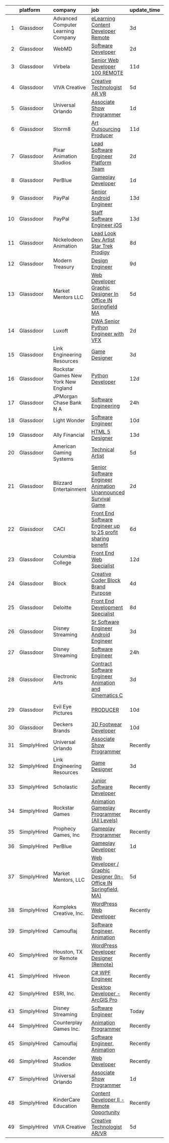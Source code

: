 

|    | platform    | company                               | job                                                                                                                                                                                                                                                                                                                                                                                                                                                                                                                                                                                                                                                                                                                                                                                                                                                                                                                                                                                                                                                                                                                                                                                                                                                                                                                                                                                                                                                                                           | update_time   | location           |
|---:|:------------|:--------------------------------------|:----------------------------------------------------------------------------------------------------------------------------------------------------------------------------------------------------------------------------------------------------------------------------------------------------------------------------------------------------------------------------------------------------------------------------------------------------------------------------------------------------------------------------------------------------------------------------------------------------------------------------------------------------------------------------------------------------------------------------------------------------------------------------------------------------------------------------------------------------------------------------------------------------------------------------------------------------------------------------------------------------------------------------------------------------------------------------------------------------------------------------------------------------------------------------------------------------------------------------------------------------------------------------------------------------------------------------------------------------------------------------------------------------------------------------------------------------------------------------------------------|:--------------|:-------------------|
|  1 | Glassdoor   | Advanced Computer Learning Company    | [eLearning Content Developer  Remote  ](https://www.glassdoor.com/partner/jobListing.htm?pos=108&ao=1136043&s=58&guid=0000018113c34124ad563a81d01abcb6&src=GD_JOB_AD&t=SR&vt=w&ea=1&cs=1_f53b67bf&cb=1653893972573&jobListingId=1007895173314&jrtk=3-0-1g49s6gajq6lp801-1g49s6gb1q69d800-ced13df3f93ab2ba-)                                                                                                                                                                                                                                                                                                                                                                                                                                                                                                                                                                                                                                                                                                                                                                                                                                                                                                                                                                                                                                                                                                                                                                                   | 3d            | Remote             |
|  2 | Glassdoor   | WebMD                                 | [Software Developer](https://www.glassdoor.com/partner/jobListing.htm?pos=109&ao=1136043&s=58&guid=0000018113c34124ad563a81d01abcb6&src=GD_JOB_AD&t=SR&vt=w&cs=1_0dff920d&cb=1653893972573&jobListingId=1007898840488&jrtk=3-0-1g49s6gajq6lp801-1g49s6gb1q69d800-8d430e2ce5875f84-)                                                                                                                                                                                                                                                                                                                                                                                                                                                                                                                                                                                                                                                                                                                                                                                                                                                                                                                                                                                                                                                                                                                                                                                                           | 2d            | El Segundo, CA     |
|  3 | Glassdoor   | Virbela                               | [Senior Web Developer   100  REMOTE](https://www.glassdoor.com/partner/jobListing.htm?pos=111&ao=1136043&s=58&guid=0000018113c34124ad563a81d01abcb6&src=GD_JOB_AD&t=SR&vt=w&cs=1_9de1fea4&cb=1653893972573&jobListingId=1007873315003&jrtk=3-0-1g49s6gajq6lp801-1g49s6gb1q69d800-690a1d8148484145-)                                                                                                                                                                                                                                                                                                                                                                                                                                                                                                                                                                                                                                                                                                                                                                                                                                                                                                                                                                                                                                                                                                                                                                                           | 11d           | Springfield, IL    |
|  4 | Glassdoor   | VIVA Creative                         | [Creative Technologist AR VR](https://www.glassdoor.com/partner/jobListing.htm?pos=114&ao=1136043&s=58&guid=0000018113c34124ad563a81d01abcb6&src=GD_JOB_AD&t=SR&vt=w&ea=1&cs=1_27472118&cb=1653893972573&jobListingId=1007890505678&jrtk=3-0-1g49s6gajq6lp801-1g49s6gb1q69d800-b696a77618f3626a-)                                                                                                                                                                                                                                                                                                                                                                                                                                                                                                                                                                                                                                                                                                                                                                                                                                                                                                                                                                                                                                                                                                                                                                                             | 5d            | Remote             |
|  5 | Glassdoor   | Universal Orlando                     | [Associate Show Programmer](https://www.glassdoor.com/partner/jobListing.htm?pos=105&ao=1110586&s=58&guid=0000018113c34124ad563a81d01abcb6&src=GD_JOB_AD&t=SR&vt=w&cs=1_c37054e7&cb=1653893972572&jobListingId=1007899977690&cpc=B101C867B3EF2D75&jrtk=3-0-1g49s6gajq6lp801-1g49s6gb1q69d800-2735dcba309f4511--6NYlbfkN0A8dBNt2Xi2s2VyZMdbOlonzlm4bxv48OGaZczYzhjJpiI6hl9onzam_9bPu8THeLHS33lgPoROi3Nk-t2fwvnGv-IUb7dftLT6zd1Hgu4Jzffg5nKJAm4_HSLTrtFY8QMMDi18zQ6SLRpl19tr40OgDun0b9UW2TV2bDSkwqsCMq5OPCCN2F7FlmoRbDIYLe-ZApFFPOvnaX8RgmJsO7OQqYO1J1Bdo_dwpYVz6bAL-Q7Xetr3Bb2-QU5WqIE6bVMiYz0pOCKXx_ulbJ0p2ZT9MEpC9SEqoyXeITlIJ5qoVIHx56B1Ovs69HNySrkmbCCQj5lk-Y1F_OcdaC6UGkU4MnXuj_zKJqCHiehIQJ8iVUz6oOC6N4GaJ77PEWOCmXxlX9kOYwD0_mb1zEDOn6shIYDhFxfVujsiFPfZqvx7o8eEx8fHotGgOrdYgLp2YNsto4nphDxWkPGNTjF5ExJpzxdj_gW-QskwiDeULqrAVeJh0vwpGXgYApNT7VRdUXmJ7nd3V6Ofo6NGPHT5GqM9cg10bK5qOGWJ7sN-WGMxb-zfjrzDKUkGLb4hMEemPvPmSc0_GjUZbMd0vkvf_lou8o3qa4bUe0UQ-Pi5kGEXG-1IZ2fKQhGVzhMsbFBh4dTPzmDZZKkM91-L9Kv93Z_nIDWQurtOxoD6avTy2djaltskKbVHgl0hWYitwEm07LDSRInuQhJBuHteOMUmDYgogtespbCAv6E6VuBf9nrwH-aw-6SqlPC5aXNDey3wGmoa0z2mB7cqBdXuwAs8OobJ0wf0JrvsFs5MT97OwjCbTLvGiE76jt2Ol89Ue12RqRXMJlSaK01-EOwPH06KBp4tQmZeY1EhkvTE55U3BpCYAcmbgkP2icVycrEseVugxQsTL0AKnF_LowQHxwq0NUv2gSNPlbaaX-4o8z14fZGcgaQ94AD_jJnPIRp0RYt_6PyzHGogobm8xAD5xZ78gnuGmAyh7RRQEw1cIpb4eW6mYrsy2O42-PUM58v-SGdsC9S0mDsGlONxOxGPJ7jw7SeDwEBNqJpGDCrtWldwfQMnVwf3TkaX7CpIYHRMjNj5V-st-d8rxpXtTGQ4EUJc_Wn2hsJQnd2RWqs%3D) | 1d            | Orlando, FL        |
|  6 | Glassdoor   | Storm8                                | [Art Outsourcing Producer](https://www.glassdoor.com/partner/jobListing.htm?pos=121&ao=1136043&s=58&guid=0000018113c34124ad563a81d01abcb6&src=GD_JOB_AD&t=SR&vt=w&ea=1&cs=1_f2c3b7ff&cb=1653893972574&jobListingId=1007873732839&jrtk=3-0-1g49s6gajq6lp801-1g49s6gb1q69d800-4cdd920598f97298-)                                                                                                                                                                                                                                                                                                                                                                                                                                                                                                                                                                                                                                                                                                                                                                                                                                                                                                                                                                                                                                                                                                                                                                                                | 11d           | San Mateo, CA      |
|  7 | Glassdoor   | Pixar Animation Studios               | [Lead Software Engineer   Platform Team](https://www.glassdoor.com/partner/jobListing.htm?pos=128&ao=1136043&s=58&guid=0000018113c34124ad563a81d01abcb6&src=GD_JOB_AD&t=SR&vt=w&cs=1_a1f65063&cb=1653893972576&jobListingId=1007898052152&jrtk=3-0-1g49s6gajq6lp801-1g49s6gb1q69d800-8b94e41cd8d9ebb2-)                                                                                                                                                                                                                                                                                                                                                                                                                                                                                                                                                                                                                                                                                                                                                                                                                                                                                                                                                                                                                                                                                                                                                                                       | 2d            | Emeryville, CA     |
|  8 | Glassdoor   | PerBlue                               | [Gameplay Developer](https://www.glassdoor.com/partner/jobListing.htm?pos=107&ao=1136043&s=58&guid=0000018113c34124ad563a81d01abcb6&src=GD_JOB_AD&t=SR&vt=w&ea=1&cs=1_2e48796c&cb=1653893972573&jobListingId=1007900012705&jrtk=3-0-1g49s6gajq6lp801-1g49s6gb1q69d800-6bc70aa2c3c75999-)                                                                                                                                                                                                                                                                                                                                                                                                                                                                                                                                                                                                                                                                                                                                                                                                                                                                                                                                                                                                                                                                                                                                                                                                      | 1d            | Madison, WI        |
|  9 | Glassdoor   | PayPal                                | [Senior Android Engineer](https://www.glassdoor.com/partner/jobListing.htm?pos=124&ao=1136043&s=58&guid=0000018113c34124ad563a81d01abcb6&src=GD_JOB_AD&t=SR&vt=w&cs=1_86af69d2&cb=1653893972576&jobListingId=1007867967542&jrtk=3-0-1g49s6gajq6lp801-1g49s6gb1q69d800-b4fede4bc641bcc1-)                                                                                                                                                                                                                                                                                                                                                                                                                                                                                                                                                                                                                                                                                                                                                                                                                                                                                                                                                                                                                                                                                                                                                                                                      | 13d           | San Jose, CA       |
| 10 | Glassdoor   | PayPal                                | [Staff Software Engineer   iOS](https://www.glassdoor.com/partner/jobListing.htm?pos=119&ao=1136043&s=58&guid=0000018113c34124ad563a81d01abcb6&src=GD_JOB_AD&t=SR&vt=w&cs=1_7d7de8ba&cb=1653893972573&jobListingId=1007867967728&jrtk=3-0-1g49s6gajq6lp801-1g49s6gb1q69d800-8e7e58e9a6f43981-)                                                                                                                                                                                                                                                                                                                                                                                                                                                                                                                                                                                                                                                                                                                                                                                                                                                                                                                                                                                                                                                                                                                                                                                                | 13d           | Scottsdale, AZ     |
| 11 | Glassdoor   | Nickelodeon Animation                 | [Lead Look Dev Artist  Star Trek  Prodigy ](https://www.glassdoor.com/partner/jobListing.htm?pos=117&ao=1136043&s=58&guid=0000018113c34124ad563a81d01abcb6&src=GD_JOB_AD&t=SR&vt=w&cs=1_9fcfc0ed&cb=1653893972573&jobListingId=1007881151750&jrtk=3-0-1g49s6gajq6lp801-1g49s6gb1q69d800-9173e98808274163-)                                                                                                                                                                                                                                                                                                                                                                                                                                                                                                                                                                                                                                                                                                                                                                                                                                                                                                                                                                                                                                                                                                                                                                                    | 8d            | Burbank, CA        |
| 12 | Glassdoor   | Modern Treasury                       | [Design Engineer](https://www.glassdoor.com/partner/jobListing.htm?pos=130&ao=1136043&s=58&guid=0000018113c34124ad563a81d01abcb6&src=GD_JOB_AD&t=SR&vt=w&ea=1&cs=1_3c8f86f2&cb=1653893972577&jobListingId=1007879795169&jrtk=3-0-1g49s6gajq6lp801-1g49s6gb1q69d800-19aded2032309f7c-)                                                                                                                                                                                                                                                                                                                                                                                                                                                                                                                                                                                                                                                                                                                                                                                                                                                                                                                                                                                                                                                                                                                                                                                                         | 9d            | New York, NY       |
| 13 | Glassdoor   | Market Mentors  LLC                   | [Web Developer   Graphic Designer  In Office IN Springfield  MA ](https://www.glassdoor.com/partner/jobListing.htm?pos=101&ao=1110586&s=58&guid=0000018113c34124ad563a81d01abcb6&src=GD_JOB_AD&t=SR&vt=w&ea=1&cs=1_53bca085&cb=1653893972572&jobListingId=1007889803845&cpc=1A9C0E8356352605&jrtk=3-0-1g49s6gajq6lp801-1g49s6gb1q69d800-f77b1098f76c2301--6NYlbfkN0DrgQq5ECBajiuqohNCSf6c7_2Cek-sBUhiO2bmmkiCIbKsD5SArF_e2yV31TX9WZUGnXLHbjNyrIMLVsWEU7cRMTWPW6C2JjR-r3c0GOm-TbZJSQEI8G0svZ2V2hkw8cxkANUBSSdWHgKNkwP0tR-a98CB-pMA4685QyDeWnNYlPiF6eONY2YZEDuj9ebb5NkAo1qVM_1MoS_IDZJCXUFYuiWv6mlnLj0NBdYflHQ9I_-lTxesmSgyaZThCZdmwU9aJf84WxGa-0riRcpmR0NNFrWwT1dntXrPuSJ5t0JFUoyP3UPB_xx5rLpxreBPqEYhwsg7bRd_X7ERXS_h0P34qTt5NFZdrNxn5d44y7Hvbxxt4_UhpT4Q4mjxN6OixvfegnuLIWjBZpwvxaeppw-SurPtkhavK19Lyl6uZkz5GjOyE2RhQDbmVAVTSDLqvm3rGp8m6Ur91KlU1rxQa0jtzrN5lgzhdgfPg1LWeJTcjFfSJgiPE8cyqKIwKjk0UnEGZiPhNZz3HhoMppY6sL_cNDK14sd3-3SxSA3gUU0QCD-BuhlApq_l)                                                                                                                                                                                                                                                                                                                                                                                                                                                                                                                                    | 5d            | Springfield, MA    |
| 14 | Glassdoor   | Luxoft                                | [DWA Senior Python Engineer with VFX](https://www.glassdoor.com/partner/jobListing.htm?pos=127&ao=1136043&s=58&guid=0000018113c34124ad563a81d01abcb6&src=GD_JOB_AD&t=SR&vt=w&cs=1_9c4275df&cb=1653893972576&jobListingId=1007899407069&jrtk=3-0-1g49s6gajq6lp801-1g49s6gb1q69d800-5b7b3513b97c7553-)                                                                                                                                                                                                                                                                                                                                                                                                                                                                                                                                                                                                                                                                                                                                                                                                                                                                                                                                                                                                                                                                                                                                                                                          | 2d            | Remote             |
| 15 | Glassdoor   | Link Engineering Resources            | [Game Designer](https://www.glassdoor.com/partner/jobListing.htm?pos=102&ao=1110586&s=58&guid=0000018113c34124ad563a81d01abcb6&src=GD_JOB_AD&t=SR&vt=w&ea=1&cs=1_c60384b3&cb=1653893972572&jobListingId=1007895046332&cpc=CBEBA1A9D941894A&jrtk=3-0-1g49s6gajq6lp801-1g49s6gb1q69d800-bab08b7fb23a502c--6NYlbfkN0Bi59PLG-jaZxWB8GcNlFEjak-PLT4xOp0eHqHcFBwCFKYYVTHzP0Rnc5QgJR-JH1VJx929e_qIf5MtydOsPf3gJA99b_7LVJKZGboLaB8qxXuuGqZH56yaHO-7s0bJB_sa2qwce-d3mn174xDQL3-rTEHyXQDXzXJyteH8lYK6xMWLZQW-WluWnZQlW8sPsKyignS_iQPWahrw4tDDKwI0X61VdRa3q_8hes_D8z_OBWpxBnWcclnLNrWXmmj0z0kOk05fiZKg4NwW2K7t2S3bjqXKJz-UpP-LhqtjXyrZ77NkYMwOCH0Ese1q4_Lv7ISDzt35_rwUCWPQJH5h_3wFi5ZyJYgyM75vdLAswK6xK2dEVChhKO5aUI7roH9Adf3p2YDCo--y-dxpsXK8qQMACrAj7Ix_HkEHPMI3wAc2uzJoqwS9RhX-Rtgp8KI9PPxL-L1AJVIH_hW1bJijptQ6wgcPorx76wsUP6s5J4Xa2NU-aVx52CpeGKvkQmvTzmY%3D)                                                                                                                                                                                                                                                                                                                                                                                                                                                                                                                                                                                                                                        | 3d            | Philadelphia, PA   |
| 16 | Glassdoor   | Rockstar Games New York   New England | [Python Developer](https://www.glassdoor.com/partner/jobListing.htm?pos=112&ao=1136043&s=58&guid=0000018113c34124ad563a81d01abcb6&src=GD_JOB_AD&t=SR&vt=w&cs=1_34452ecf&cb=1653893972573&jobListingId=1007870548007&jrtk=3-0-1g49s6gajq6lp801-1g49s6gb1q69d800-3774785b400710bc-)                                                                                                                                                                                                                                                                                                                                                                                                                                                                                                                                                                                                                                                                                                                                                                                                                                                                                                                                                                                                                                                                                                                                                                                                             | 12d           | New York, NY       |
| 17 | Glassdoor   | JPMorgan Chase Bank  N A              | [Software Engineering](https://www.glassdoor.com/partner/jobListing.htm?pos=120&ao=1136043&s=58&guid=0000018113c34124ad563a81d01abcb6&src=GD_JOB_AD&t=SR&vt=w&cs=1_73df670d&cb=1653893972574&jobListingId=1007900429888&jrtk=3-0-1g49s6gajq6lp801-1g49s6gb1q69d800-f94e7ac545b6f3b8-)                                                                                                                                                                                                                                                                                                                                                                                                                                                                                                                                                                                                                                                                                                                                                                                                                                                                                                                                                                                                                                                                                                                                                                                                         | 24h           | Columbus, OH       |
| 18 | Glassdoor   | Light   Wonder                        | [Software Engineer](https://www.glassdoor.com/partner/jobListing.htm?pos=126&ao=1136043&s=58&guid=0000018113c34124ad563a81d01abcb6&src=GD_JOB_AD&t=SR&vt=w&cs=1_1e89b82d&cb=1653893972576&jobListingId=1007877039436&jrtk=3-0-1g49s6gajq6lp801-1g49s6gb1q69d800-410cc4750bcf7f45-)                                                                                                                                                                                                                                                                                                                                                                                                                                                                                                                                                                                                                                                                                                                                                                                                                                                                                                                                                                                                                                                                                                                                                                                                            | 10d           | Las Vegas, NV      |
| 19 | Glassdoor   | Ally Financial                        | [HTML 5 Designer](https://www.glassdoor.com/partner/jobListing.htm?pos=104&ao=1110586&s=58&guid=0000018113c34124ad563a81d01abcb6&src=GD_JOB_AD&t=SR&vt=w&cs=1_ee27621b&cb=1653893972572&jobListingId=1007867391726&cpc=9908D8D4413DBB8A&jrtk=3-0-1g49s6gajq6lp801-1g49s6gb1q69d800-dd3b86276175e6eb--6NYlbfkN0DJ5QQ_XkAtnGD7OtNJBPWnMWX0-0yeBIg3SyIy7sPtwbzsSHHn3ObDFBkKUa5OGl8y0dJf7yi6WMV9-1iI2ctkQMj36Vqu3nfxqejcT7v8oHdks7-CuL-83cB3HB-Ah8QbIvJPvSePv3qF5JxlHe6ga12IDixKV-TTJAIQIQ3qh1PktnWn_GC3PfrmUp72mxWAH9WL7Ns1gJV7oOqVB322nntFZVCyfhJn7f4ZYcxW_oEsLEk9UqvPQwwKiNaX-f8TZQ-fYD6M445DPoju-SBoX_KYzvntd054CSotmMO-4XezKYIZUscBUp-YpjntAcExa6bK6QmUywSojbOhk1sPQqs4nhJ2FiqcbKbx_Y6BhOwRxfbj0bD9BGeduCbabAcdOKbNWxLtfB8t8_xfUsaXyuO4f7CuW8lu083RrF-BncBsc4t-0nMtv-EL8GuSR6lIEYBVU_lNMB8v3rt1bqRuFNPMgiE5Ha5jDM8ERR_n5w%3D%3D)                                                                                                                                                                                                                                                                                                                                                                                                                                                                                                                                                                                                                                                             | 13d           | Charlotte, NC      |
| 20 | Glassdoor   | American Gaming Systems               | [Technical Artist](https://www.glassdoor.com/partner/jobListing.htm?pos=123&ao=1136043&s=58&guid=0000018113c34124ad563a81d01abcb6&src=GD_JOB_AD&t=SR&vt=w&ea=1&cs=1_bbbd6690&cb=1653893972574&jobListingId=1007889722620&jrtk=3-0-1g49s6gajq6lp801-1g49s6gb1q69d800-55d255d676ed9097-)                                                                                                                                                                                                                                                                                                                                                                                                                                                                                                                                                                                                                                                                                                                                                                                                                                                                                                                                                                                                                                                                                                                                                                                                        | 5d            | Austin, TX         |
| 21 | Glassdoor   | Blizzard Entertainment                | [Senior Software Engineer  Animation   Unannounced Survival Game](https://www.glassdoor.com/partner/jobListing.htm?pos=110&ao=1136043&s=58&guid=0000018113c34124ad563a81d01abcb6&src=GD_JOB_AD&t=SR&vt=w&cs=1_8a8f5c5c&cb=1653893972573&jobListingId=1007899165571&jrtk=3-0-1g49s6gajq6lp801-1g49s6gb1q69d800-a7947a2bafb3aaa3-)                                                                                                                                                                                                                                                                                                                                                                                                                                                                                                                                                                                                                                                                                                                                                                                                                                                                                                                                                                                                                                                                                                                                                              | 2d            | Irvine, CA         |
| 22 | Glassdoor   | CACI                                  | [Front End Software Engineer  up to 25  profit sharing benefit ](https://www.glassdoor.com/partner/jobListing.htm?pos=129&ao=1136043&s=58&guid=0000018113c34124ad563a81d01abcb6&src=GD_JOB_AD&t=SR&vt=w&cs=1_f60f5f96&cb=1653893972576&jobListingId=1007886558848&jrtk=3-0-1g49s6gajq6lp801-1g49s6gb1q69d800-09613b86bcd61a66-)                                                                                                                                                                                                                                                                                                                                                                                                                                                                                                                                                                                                                                                                                                                                                                                                                                                                                                                                                                                                                                                                                                                                                               | 6d            | Sterling, VA       |
| 23 | Glassdoor   | Columbia College                      | [Front End Web Specialist](https://www.glassdoor.com/partner/jobListing.htm?pos=116&ao=1136043&s=58&guid=0000018113c34124ad563a81d01abcb6&src=GD_JOB_AD&t=SR&vt=w&ea=1&cs=1_7dc3bc11&cb=1653893972573&jobListingId=1007870574594&jrtk=3-0-1g49s6gajq6lp801-1g49s6gb1q69d800-59535250de41491a-)                                                                                                                                                                                                                                                                                                                                                                                                                                                                                                                                                                                                                                                                                                                                                                                                                                                                                                                                                                                                                                                                                                                                                                                                | 12d           | Columbia, MO       |
| 24 | Glassdoor   | Block                                 | [Creative Coder  Block Brand   Purpose](https://www.glassdoor.com/partner/jobListing.htm?pos=122&ao=1136043&s=58&guid=0000018113c34124ad563a81d01abcb6&src=GD_JOB_AD&t=SR&vt=w&cs=1_1918eac8&cb=1653893972574&jobListingId=1007893840871&jrtk=3-0-1g49s6gajq6lp801-1g49s6gb1q69d800-306cfe8d2bfdb08b-)                                                                                                                                                                                                                                                                                                                                                                                                                                                                                                                                                                                                                                                                                                                                                                                                                                                                                                                                                                                                                                                                                                                                                                                        | 4d            | San Francisco, CA  |
| 25 | Glassdoor   | Deloitte                              | [Front End Development Specialist](https://www.glassdoor.com/partner/jobListing.htm?pos=125&ao=1136043&s=58&guid=0000018113c34124ad563a81d01abcb6&src=GD_JOB_AD&t=SR&vt=w&cs=1_39cd066a&cb=1653893972576&jobListingId=1007880955972&jrtk=3-0-1g49s6gajq6lp801-1g49s6gb1q69d800-94f8261d09879c58-)                                                                                                                                                                                                                                                                                                                                                                                                                                                                                                                                                                                                                                                                                                                                                                                                                                                                                                                                                                                                                                                                                                                                                                                             | 8d            | Birmingham, AL     |
| 26 | Glassdoor   | Disney Streaming                      | [Sr  Software Engineer   Android Engineer](https://www.glassdoor.com/partner/jobListing.htm?pos=106&ao=1110586&s=58&guid=0000018113c34124ad563a81d01abcb6&src=GD_JOB_AD&t=SR&vt=w&cs=1_ba69e544&cb=1653893972572&jobListingId=1007895989826&cpc=FB7E4A1762AE5BEC&jrtk=3-0-1g49s6gajq6lp801-1g49s6gb1q69d800-f2008fac961dadac--6NYlbfkN0DAFTyt7pbDCC2JPO79CSdi1dIb81yjczP5qsKcZIxgiYm3-7g-689UM0rgypL64cqRxOACVDOdH43eGMa0mZfUTY2-pZ3qf2ZZgLgE0jE2UBxz_mDgM9lJuCiRNFsQxN5Ar8VhLUtVFEW7jz11h4IRCwkK-SyjNnIveL5Fvs4Bwy_Sck5LTKFU9ECmfOnJV2tCufn67OnpKAkiwKMux5zzIV1hfMAPSa3a-6j5pnbW_K9OaGAZL_IotgoeotRnE_S7H1u9b03VC3RAYp0OGzpdUCa2q9c2ggkJPNHJck9kt_4IOH1n4C5whfwtTUoVr0sJ7OZYA9t0JYUrWAoZy9mj_1XL7ZCfnsP1M5zu81ek_pMQDszj3puvlyKrEuuYmO0I6EuHrRgKG737EHaHWkjmTmnTNDiaHslaZWlvVV5Bon7cGUUj4nnd)                                                                                                                                                                                                                                                                                                                                                                                                                                                                                                                                                                                                                                                                                                | 3d            | Belle Center, OH   |
| 27 | Glassdoor   | Disney Streaming                      | [Software Engineer](https://www.glassdoor.com/partner/jobListing.htm?pos=103&ao=1110586&s=58&guid=0000018113c34124ad563a81d01abcb6&src=GD_JOB_AD&t=SR&vt=w&cs=1_d124682e&cb=1653893972572&jobListingId=1007901621745&cpc=1160948BCBA38B5B&jrtk=3-0-1g49s6gajq6lp801-1g49s6gb1q69d800-a06cc75d5879fe8b--6NYlbfkN0DAFTyt7pbDCC2JPO79CSdi1dIb81yjczP5qsKcZIxgiYm3-7g-689UM0rgypL64cqBWmnmHH3xUdOHvJ_a6m77K90Zm1jaURVd_A08ykaizSLKc303fPR3gmrp60gcyFmkGHUv4CVc0gqQV_ZkNO-8AO6rq2o1qwseMsNDIW1QH5eIdd1eyZbuRVyz8T6_wX4Bym1VxKM01Gc-fErjqHReBVj-Rwpz7j-q6MNFLhWVLCUALxWpsfYd_fe2jgy8W188c_dPXZzOylrEmZb4013eKVlog5k0nJYMCxKDdIglYHXJ8-iDf_Dc8GqsrrBaKiW0kvhfX-hCCnQaykQuOtsPms4IUsLsszhmG9X1LSEJC-R16GPG_RlNLubkkrf9m77qT5R1UJuXF0otb_L75OLtqU1JXUxsw873Cr_abSeXtlrcOMWRUUbG)                                                                                                                                                                                                                                                                                                                                                                                                                                                                                                                                                                                                                                                                                                                       | 24h           | Brooklyn, NY       |
| 28 | Glassdoor   | Electronic Arts                       | [Contract Software Engineer   Animation and Cinematics   C ](https://www.glassdoor.com/partner/jobListing.htm?pos=113&ao=1136043&s=58&guid=0000018113c34124ad563a81d01abcb6&src=GD_JOB_AD&t=SR&vt=w&cs=1_8999aa3d&cb=1653893972573&jobListingId=1007895623031&jrtk=3-0-1g49s6gajq6lp801-1g49s6gb1q69d800-21adff40be40c6b6-)                                                                                                                                                                                                                                                                                                                                                                                                                                                                                                                                                                                                                                                                                                                                                                                                                                                                                                                                                                                                                                                                                                                                                                   | 3d            | Seattle, WA        |
| 29 | Glassdoor   | Evil Eye Pictures                     | [PRODUCER](https://www.glassdoor.com/partner/jobListing.htm?pos=118&ao=1136043&s=58&guid=0000018113c34124ad563a81d01abcb6&src=GD_JOB_AD&t=SR&vt=w&cs=1_b5dbe6f0&cb=1653893972573&jobListingId=1007877740014&jrtk=3-0-1g49s6gajq6lp801-1g49s6gb1q69d800-919e754d8829177d-)                                                                                                                                                                                                                                                                                                                                                                                                                                                                                                                                                                                                                                                                                                                                                                                                                                                                                                                                                                                                                                                                                                                                                                                                                     | 10d           | San Francisco, CA  |
| 30 | Glassdoor   | Deckers Brands                        | [3D Footwear Developer](https://www.glassdoor.com/partner/jobListing.htm?pos=115&ao=1136043&s=58&guid=0000018113c34124ad563a81d01abcb6&src=GD_JOB_AD&t=SR&vt=w&cs=1_70a6b382&cb=1653893972573&jobListingId=1007877117064&jrtk=3-0-1g49s6gajq6lp801-1g49s6gb1q69d800-2df42510bfbdbca9-)                                                                                                                                                                                                                                                                                                                                                                                                                                                                                                                                                                                                                                                                                                                                                                                                                                                                                                                                                                                                                                                                                                                                                                                                        | 10d           | Goleta, CA         |
| 31 | SimplyHired | Universal Orlando                     | [Associate Show Programmer](https://www.simplyhired.com/job/PTTg4LkRxTfQxn2p6Q7VBNjuPRXWKrBAghpWpAYlFCopDQQAxH91fQ?q=animation+developer)                                                                                                                                                                                                                                                                                                                                                                                                                                                                                                                                                                                                                                                                                                                                                                                                                                                                                                                                                                                                                                                                                                                                                                                                                                                                                                                                                     | Recently      | Orlando, FL        |
| 32 | SimplyHired | Link Engineering Resources            | [Game Designer](https://www.simplyhired.com/job/d7usL08wsMOXBg3NEpE6toNN2GwOMIpNmIL0drDjdGYFPo8rTPjyCA?q=animation+developer)                                                                                                                                                                                                                                                                                                                                                                                                                                                                                                                                                                                                                                                                                                                                                                                                                                                                                                                                                                                                                                                                                                                                                                                                                                                                                                                                                                 | 3d            | Philadelphia, PA   |
| 33 | SimplyHired | Scholastic                            | [Junior Software Developer](https://www.simplyhired.com/job/GdLX8f9ZVvllly1hyN_9-_nFZFgGIvjEMvtX_OLqPn3lb4NUK2FZjg?q=animation+developer)                                                                                                                                                                                                                                                                                                                                                                                                                                                                                                                                                                                                                                                                                                                                                                                                                                                                                                                                                                                                                                                                                                                                                                                                                                                                                                                                                     | Recently      | New York, NY       |
| 34 | SimplyHired | Rockstar Games                        | [Animation Gameplay Programmer (All Levels)](https://www.simplyhired.com/job/1pSEzXWP6p8ML9piAakVgJAIWzA9LrjPxi3CLE-MLJDKJMG2jk5IcQ?q=animation+developer)                                                                                                                                                                                                                                                                                                                                                                                                                                                                                                                                                                                                                                                                                                                                                                                                                                                                                                                                                                                                                                                                                                                                                                                                                                                                                                                                    | Recently      | Carlsbad, CA       |
| 35 | SimplyHired | Prophecy Games, Inc                   | [Gameplay Programmer](https://www.simplyhired.com/job/h3wUc9X_Z8b0Ki14jhmQPrC6-Z6F0zpN31akjwQSclpj6kHATp-uDQ?q=animation+developer)                                                                                                                                                                                                                                                                                                                                                                                                                                                                                                                                                                                                                                                                                                                                                                                                                                                                                                                                                                                                                                                                                                                                                                                                                                                                                                                                                           | Recently      | Alpharetta, GA     |
| 36 | SimplyHired | PerBlue                               | [Gameplay Developer](https://www.simplyhired.com/job/M4Cwk8i3V3BEHLU9ZHPTviKQ_XefhAv4EUFruekeXHpJqomlgK3PQQ?q=animation+developer)                                                                                                                                                                                                                                                                                                                                                                                                                                                                                                                                                                                                                                                                                                                                                                                                                                                                                                                                                                                                                                                                                                                                                                                                                                                                                                                                                            | 1d            | Madison, WI        |
| 37 | SimplyHired | Market Mentors, LLC                   | [Web Developer / Graphic Designer (In-Office IN Springfield, MA)](https://www.simplyhired.com/job/6kf3uuwQ1EOl7Fl3dSxs72FKsBasyP0W-R29HngWXbHTwb_VXh3XfA?q=animation+developer)                                                                                                                                                                                                                                                                                                                                                                                                                                                                                                                                                                                                                                                                                                                                                                                                                                                                                                                                                                                                                                                                                                                                                                                                                                                                                                               | 5d            | Springfield, MA    |
| 38 | SimplyHired | Kompleks Creative, Inc.               | [WordPress Web Developer](https://www.simplyhired.com/job/EOlaW9u-zvih6K3ZNGoWO8hFJiW1qy8Fx9lMSAjCar8JsxN-d4N36Q?q=animation+developer)                                                                                                                                                                                                                                                                                                                                                                                                                                                                                                                                                                                                                                                                                                                                                                                                                                                                                                                                                                                                                                                                                                                                                                                                                                                                                                                                                       | Recently      | Durham, NC         |
| 39 | SimplyHired | Camouflaj                             | [Software Engineer, Animation](https://www.simplyhired.com/job/I7Pe06cQBKNKst3_QqJLkjdkRsf4uCah-jbWdAldg4MVxC5dSf5tuA?q=animation+developer)                                                                                                                                                                                                                                                                                                                                                                                                                                                                                                                                                                                                                                                                                                                                                                                                                                                                                                                                                                                                                                                                                                                                                                                                                                                                                                                                                  | Recently      | Remote +1 location |
| 40 | SimplyHired | Houston, TX or Remote                 | [WordPress Developer Designer (Remote)](https://www.simplyhired.com/job/h5NIRqnG6nzwtBLlFlrT64773r4CAOGZWfW6vATD8Z8CzAc7NchDIg?q=animation+developer)                                                                                                                                                                                                                                                                                                                                                                                                                                                                                                                                                                                                                                                                                                                                                                                                                                                                                                                                                                                                                                                                                                                                                                                                                                                                                                                                         | Recently      | The Woodlands, TX  |
| 41 | SimplyHired | Hiveon                                | [C# WPF Engineer](https://www.simplyhired.com/job/L__0rqlt2gtLmbPJdDDGlWt34MvJ3QoFQzb0n4U7aIPDMFe0VMzMmg?q=animation+developer)                                                                                                                                                                                                                                                                                                                                                                                                                                                                                                                                                                                                                                                                                                                                                                                                                                                                                                                                                                                                                                                                                                                                                                                                                                                                                                                                                               | Recently      | Remote             |
| 42 | SimplyHired | ESRI, Inc.                            | [Desktop Developer - ArcGIS Pro](https://www.simplyhired.com/job/Pn0jlgPOSBBY-nMbXrtFeV4yvqyMnKMGCwWZz4L1Vtp9irTKUDf2Rg?q=animation+developer)                                                                                                                                                                                                                                                                                                                                                                                                                                                                                                                                                                                                                                                                                                                                                                                                                                                                                                                                                                                                                                                                                                                                                                                                                                                                                                                                                | Recently      | Remote             |
| 43 | SimplyHired | Disney Streaming                      | [Software Engineer](https://www.simplyhired.com/job/xnO-FgR8V4DTlJ7PsPyZA2DkmH4sAaEPWSK4loGUqyinD6_WcHOAVQ?q=animation+developer)                                                                                                                                                                                                                                                                                                                                                                                                                                                                                                                                                                                                                                                                                                                                                                                                                                                                                                                                                                                                                                                                                                                                                                                                                                                                                                                                                             | Today         | Roselle Park, NJ   |
| 44 | SimplyHired | Counterplay Games Inc.                | [Animation Programmer](https://www.simplyhired.com/job/ja01lGWLinKLuR563KA6A4U8WQhuf1FHnXZkvmF_Ju9Z07Y3VkVtsQ?q=animation+developer)                                                                                                                                                                                                                                                                                                                                                                                                                                                                                                                                                                                                                                                                                                                                                                                                                                                                                                                                                                                                                                                                                                                                                                                                                                                                                                                                                          | Recently      | Remote             |
| 45 | SimplyHired | Camouflaj                             | [Software Engineer, Animation](https://www.simplyhired.com/job/I7Pe06cQBKNKst3_QqJLkjdkRsf4uCah-jbWdAldg4MVxC5dSf5tuA?q=animation+developer)                                                                                                                                                                                                                                                                                                                                                                                                                                                                                                                                                                                                                                                                                                                                                                                                                                                                                                                                                                                                                                                                                                                                                                                                                                                                                                                                                  | Recently      | Remote             |
| 46 | SimplyHired | Ascender Studios                      | [Web Developer](https://www.simplyhired.com/job/MLQ5RME6vWkXSQcHkNmhRMF2BKvFz3wFd39cSj4Wa8DRYWSXa7jm7w?q=animation+developer)                                                                                                                                                                                                                                                                                                                                                                                                                                                                                                                                                                                                                                                                                                                                                                                                                                                                                                                                                                                                                                                                                                                                                                                                                                                                                                                                                                 | Recently      | Northport, NY      |
| 47 | SimplyHired | Universal Orlando                     | [Associate Show Programmer](https://www.simplyhired.com/job/KguHgfJvniSlnT1z8HqA8A6eQ6DD-8en1gY_8fgDn8O0OleDCqL9ug?q=animation+developer)                                                                                                                                                                                                                                                                                                                                                                                                                                                                                                                                                                                                                                                                                                                                                                                                                                                                                                                                                                                                                                                                                                                                                                                                                                                                                                                                                     | 1d            | Orlando, FL        |
| 48 | SimplyHired | KinderCare Education                  | [Content Developer II - Remote Opportunity](https://www.simplyhired.com/job/AEnij6LsWIKC72Y3kHSjRlh0CR3AYtIICfh70LGkGFhuplVgIHHuiA?q=animation+developer)                                                                                                                                                                                                                                                                                                                                                                                                                                                                                                                                                                                                                                                                                                                                                                                                                                                                                                                                                                                                                                                                                                                                                                                                                                                                                                                                     | Recently      | Portland, OR       |
| 49 | SimplyHired | VIVA Creative                         | [Creative Technologist AR/VR](https://www.simplyhired.com/job/p0OjKpZYFqEDrYTC-w5BnhiQTQ9Ovynfm1bAYOt-m6IG80wbJi0OFA?q=animation+developer)                                                                                                                                                                                                                                                                                                                                                                                                                                                                                                                                                                                                                                                                                                                                                                                                                                                                                                                                                                                                                                                                                                                                                                                                                                                                                                                                                   | 5d            | Remote             |